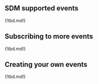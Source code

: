 
## SDM supported events

{!tbd.md!}

## Subscribing to more events

{!tbd.md!}

## Creating your own events

{!tbd.md!}